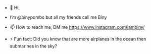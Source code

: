 - 👋 Hi,
- I’m @binypombo but all my friends call me Biny

- 📫 How to reach me, DM me https://www.instagram.com/iambiny/

- ⚡ Fun fact: Did you know that are more airplanes in the ocean then submarines in the sky?


